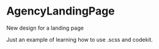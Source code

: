 # AgencyLandingPage
New design for a landing page

Just an example of learning how to use .scss and codekit.
